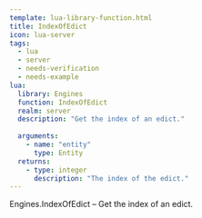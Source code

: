 ```yaml
---
template: lua-library-function.html
title: IndexOfEdict
icon: lua-server
tags:
  - lua
  - server
  - needs-verification
  - needs-example
lua:
  library: Engines
  function: IndexOfEdict
  realm: server
  description: "Get the index of an edict."
  
  arguments:
    - name: "entity"
      type: Entity
  returns:
    - type: integer
      description: "The index of the edict."
---
```


<div class="lua__search__keywords">
Engines.IndexOfEdict &#x2013; Get the index of an edict.
</div>
